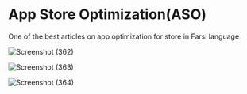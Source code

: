 # App Store Optimization(ASO)
One of the best articles on app optimization for store in Farsi language


![Screenshot (362)](https://github.com/SeyyedAmirNimaGhaebi/App-store-optimization/assets/124828880/1be5482f-ff01-4c01-addf-19da1754cf95)

![Screenshot (363)](https://github.com/SeyyedAmirNimaGhaebi/App-store-optimization/assets/124828880/06d9ab61-11eb-40a3-bd82-8586b4b5ae00)

![Screenshot (364)](https://github.com/SeyyedAmirNimaGhaebi/App-store-optimization/assets/124828880/fba7b0ec-481a-4d60-8cc1-12d6a6fa9d1b)
